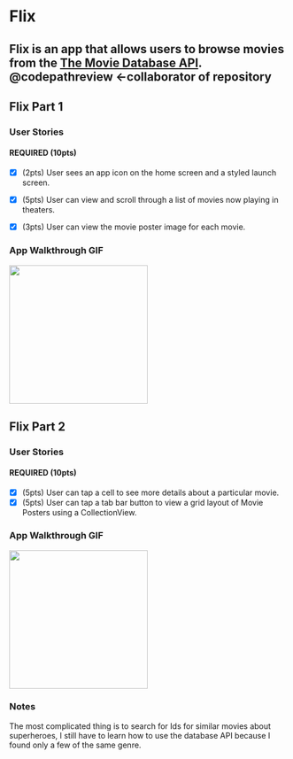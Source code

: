 # Flix

Flix is an app that allows users to browse movies from the [The Movie Database API](http://docs.themoviedb.apiary.io/#).
@codepathreview <-collaborator of repository
---

## Flix Part 1

### User Stories

#### REQUIRED (10pts)
- [x] (2pts) User sees an app icon on the home screen and a styled launch screen.
- [x] (5pts) User can view and scroll through a list of movies now playing in theaters.
- [x] (3pts) User can view the movie poster image for each movie.


### App Walkthrough GIF
<img src=http://g.recordit.co/YSl5CFtDjg.gif width=250><br>


## Flix Part 2

### User Stories

#### REQUIRED (10pts)
- [x] (5pts) User can tap a cell to see more details about a particular movie.
- [x] (5pts) User can tap a tab bar button to view a grid layout of Movie Posters using a CollectionView.

### App Walkthrough GIF

<img src=http://g.recordit.co/ccVFbsVKbt.gif width=250><br>

### Notes
The most complicated thing is to search for Ids for similar movies about superheroes, I still have to learn how to use the database API because I found only a few of the same genre.
